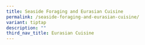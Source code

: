 ```yaml
---
title: Seaside Foraging and Eurasian Cuisine
permalink: /seaside-foraging-and-eurasian-cuisine/
variant: tiptap
description: ""
third_nav_title: Eurasian Cuisine
---
```

